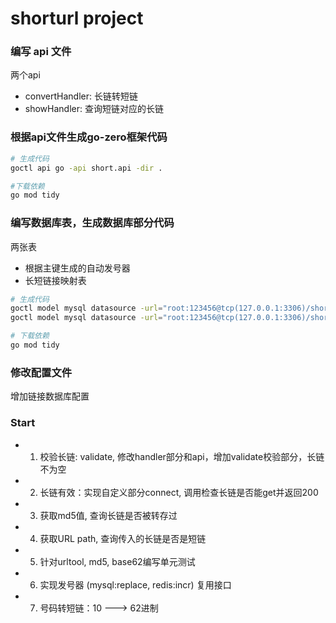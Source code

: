 # shorturl project



### 编写 api 文件
两个api
* convertHandler: 长链转短链
* showHandler: 查询短链对应的长链



### 根据api文件生成go-zero框架代码
```bash
# 生成代码
goctl api go -api short.api -dir .

#下载依赖
go mod tidy
```



### 编写数据库表，生成数据库部分代码
两张表
* 根据主键生成的自动发号器
* 长短链接映射表


```bash
# 生成代码
goctl model mysql datasource -url="root:123456@tcp(127.0.0.1:3306)/short" -table="sequence" -dir="./model"
goctl model mysql datasource -url="root:123456@tcp(127.0.0.1:3306)/short" -table="reflect_map" -dir="./model"

# 下载依赖
go mod tidy
```



### 修改配置文件
增加链接数据库配置



### Start
* 1. 校验长链: validate, 修改handler部分和api，增加validate校验部分，长链不为空
* 2. 长链有效：实现自定义部分connect, 调用检查长链是否能get并返回200
* 3. 获取md5值, 查询长链是否被转存过
* 4. 获取URL path, 查询传入的长链是否是短链
* 5. 针对urltool, md5, base62编写单元测试
* 6. 实现发号器 (mysql:replace, redis:incr) 复用接口
* 7. 号码转短链：10 ---> 62进制
